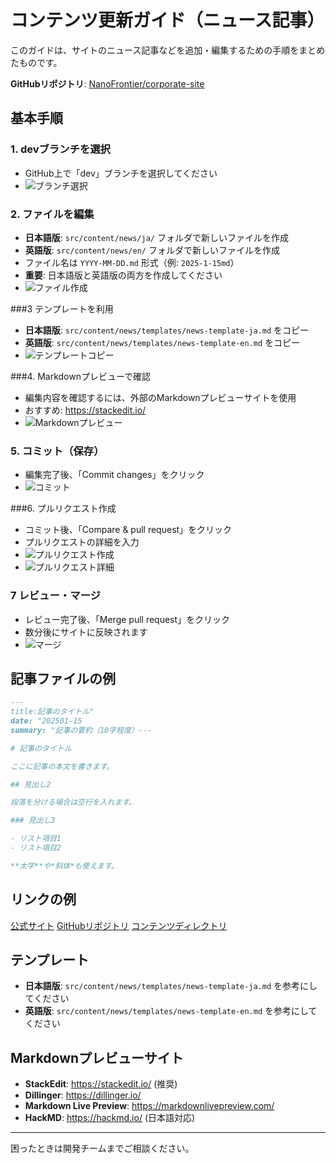 # コンテンツ更新ガイド（ニュース記事）

このガイドは、サイトのニュース記事などを追加・編集するための手順をまとめたものです。

**GitHubリポジトリ**: [NanoFrontier/corporate-site](https://github.com/NanoFrontier/corporate-site)

## 基本手順

### 1. devブランチを選択
- GitHub上で「dev」ブランチを選択してください
- ![ブランチ選択](https://github.com/NanoFrontier/corporate-site/blob/main/images/guide/branch-selection.png)

### 2. ファイルを編集
- **日本語版**: `src/content/news/ja/` フォルダで新しいファイルを作成
- **英語版**: `src/content/news/en/` フォルダで新しいファイルを作成
- ファイル名は `YYYY-MM-DD.md` 形式（例: `2025-1-15md`）
- **重要**: 日本語版と英語版の両方を作成してください
- ![ファイル作成](https://github.com/NanoFrontier/corporate-site/blob/main/images/guide/add-file.png)

###3 テンプレートを利用
- **日本語版**: `src/content/news/templates/news-template-ja.md` をコピー
- **英語版**: `src/content/news/templates/news-template-en.md` をコピー
- ![テンプレートコピー](https://github.com/NanoFrontier/corporate-site/blob/main/images/guide/copy-template.png)

###4. Markdownプレビューで確認
- 編集内容を確認するには、外部のMarkdownプレビューサイトを使用
- おすすめ: https://stackedit.io/
- ![Markdownプレビュー](https://github.com/NanoFrontier/corporate-site/blob/main/images/guide/markdown-preview.png)

### 5. コミット（保存）
- 編集完了後、「Commit changes」をクリック
- ![コミット](https://github.com/NanoFrontier/corporate-site/blob/main/images/guide/commit-changes.png)

###6. プルリクエスト作成
- コミット後、「Compare & pull request」をクリック
- プルリクエストの詳細を入力
- ![プルリクエスト作成](https://github.com/NanoFrontier/corporate-site/blob/main/images/guide/create-pr.png)
- ![プルリクエスト詳細](https://github.com/NanoFrontier/corporate-site/blob/main/images/guide/pr-details.png)

### 7 レビュー・マージ
- レビュー完了後、「Merge pull request」をクリック
- 数分後にサイトに反映されます
- ![マージ](https://github.com/NanoFrontier/corporate-site/blob/main/images/guide/merge-pr.png)

## 記事ファイルの例
```markdown
---
title:記事のタイトル"
date: "202501-15
summary: "記事の要約（10字程度）---

# 記事のタイトル

ここに記事の本文を書きます。

## 見出し2

段落を分ける場合は空行を入れます。

### 見出し3

- リスト項目1
- リスト項目2

**太字**や*斜体*も使えます。
```

## リンクの例
[公式サイト](https://nanofrontier.jp)
[GitHubリポジトリ](https://github.com/NanoFrontier/corporate-site)
[コンテンツディレクトリ](https://github.com/NanoFrontier/corporate-site/tree/main/src/content)

## テンプレート
- **日本語版**: `src/content/news/templates/news-template-ja.md` を参考にしてください
- **英語版**: `src/content/news/templates/news-template-en.md` を参考にしてください

## Markdownプレビューサイト
- **StackEdit**: https://stackedit.io/ (推奨)
- **Dillinger**: https://dillinger.io/
- **Markdown Live Preview**: https://markdownlivepreview.com/
- **HackMD**: https://hackmd.io/ (日本語対応)

---

困ったときは開発チームまでご相談ください。 